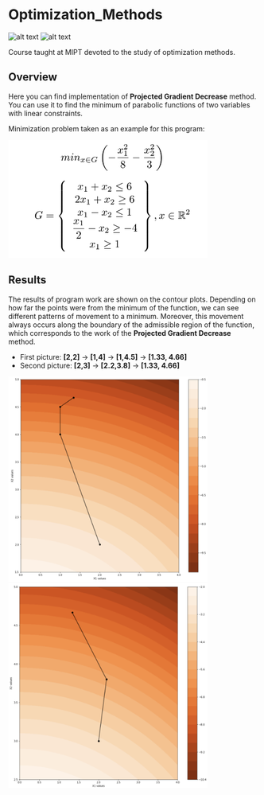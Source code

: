 # Optimization_Methods
<p float="left">
<img src="https://img.shields.io/badge/Language-Jupyter notebook-blue" alt="alt text">
<img src="https://img.shields.io/badge/license-MIT-green" alt="alt text">
</p>

Course taught at MIPT devoted to the study of optimization methods.

## Overview
Here you can find implementation of __Projected Gradient Decrease__ method. You can use it to find the minimum of parabolic functions of two variables with linear constraints.

Minimization problem taken as an example for this program:

<img src="https://github.com/MeneTelk0/optimization_methods/blob/master/gitfiles/min.png" width="400">

## Results 
The results of program work are shown on the contour plots. Depending on how far the points were from the minimum of the function, we can see different patterns of movement to a minimum.  Moreover, this movement always occurs along the boundary of the admissible region of the function, which corresponds to the work of the __Projected Gradient Decrease__ method.
- First picture: __[2,2]__ -> __[1,4]__ -> __[1,4.5]__ -> __[1.33, 4.66]__ 
- Second picture: __[2,3]__ -> __[2.2,3.8]__ -> __[1.33, 4.66]__ 

<p float="center">
<img src="https://github.com/MeneTelk0/optimization_methods/blob/master/gitfiles/first.png" width="400">
<img src="https://github.com/MeneTelk0/optimization_methods/blob/master/gitfiles/second.png" width="400"> 
</p>
